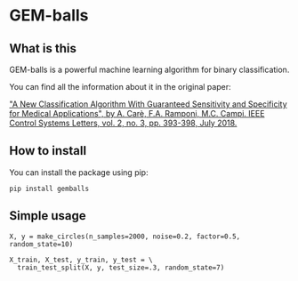 # GEM-balls

## What is this

GEM-balls is a powerful machine learning algorithm for binary classification. 

You can find all the information about it in the original paper:

["A New Classification Algorithm With Guaranteed Sensitivity and Specificity for Medical Applications",
  by A. Carè, F.A. Ramponi, M.C. Campi.  IEEE Control Systems Letters, vol. 2, no. 3, pp. 393-398, July 2018.](http://www.algocare.it/L-CSL2018GEM.pdf)


## How to install

You can install the package using pip:

    pip install gemballs
    
    
## Simple usage
  
    X, y = make_circles(n_samples=2000, noise=0.2, factor=0.5, random_state=10)
    
    X_train, X_test, y_train, y_test = \
      train_test_split(X, y, test_size=.3, random_state=7)
